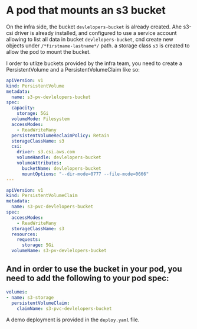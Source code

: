 # A pod that mounts an s3 bucket

On the infra side, the bucket `devlelopers-bucket` is already created.
Ahe s3-csi driver is already installed, and configured to use a service account allowing to list all data in bucket `devlelopers-bucket`, cnd create new objects under `/*firstname-lastname*/` path.
a storage class `s3` is created to allow the pod to mount the bucket.

I order to utlize buckets provided by the infra team, you need to create a PersistentVolume and a PersistentVolumeClaim like so:


```yaml
apiVersion: v1
kind: PersistentVolume
metadata:
  name: s3-pv-devlelopers-bucket
spec:
  capacity:
    storage: 5Gi
  volumeMode: Filesystem
  accessModes:
    - ReadWriteMany
  persistentVolumeReclaimPolicy: Retain
  storageClassName: s3
  csi:
    driver: s3.csi.aws.com
    volumeHandle: devlelopers-bucket
    volumeAttributes:
      bucketName: devlelopers-bucket
      mountOptions: "--dir-mode=0777 --file-mode=0666"
---

apiVersion: v1
kind: PersistentVolumeClaim
metadata:
  name: s3-pvc-devlelopers-bucket
spec:
  accessModes:
    - ReadWriteMany
  storageClassName: s3
  resources:
    requests:
      storage: 5Gi
  volumeName: s3-pv-devlelopers-bucket
```

## And in order to use the bucket in your pod, you need to add the following to your pod spec:

```yaml
volumes:
- name: s3-storage
  persistentVolumeClaim:
    claimName: s3-pvc-devlelopers-bucket
```

A demo deployment is provided in the `deploy.yaml` file.